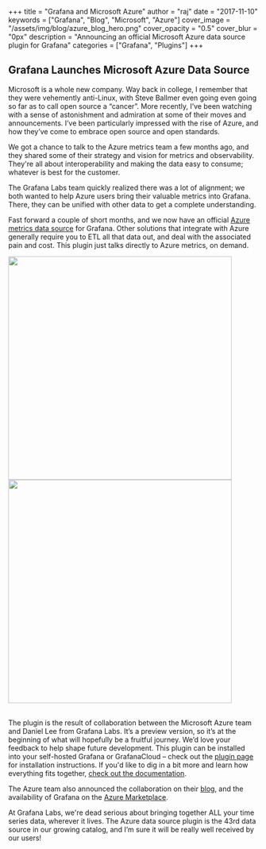 +++
title = "Grafana and Microsoft Azure"
author = "raj"
date = "2017-11-10"
keywords = ["Grafana", "Blog", "Microsoft", "Azure"]
cover_image = "/assets/img/blog/azure_blog_hero.png"
cover_opacity = "0.5"
cover_blur = "0px"
description = "Announcing an official Microsoft Azure data source plugin for Grafana"
categories = ["Grafana", "Plugins"]
+++

## Grafana Launches Microsoft Azure Data Source

Microsoft is a whole new company. Way back in college, I remember that they were vehemently anti-Linux, with Steve Ballmer even going even going so far as to call open source a “cancer”. More recently, I’ve been watching with a sense of astonishment and admiration at some of their moves and announcements.  I’ve been particularly impressed with the rise of Azure, and how they’ve come to embrace open source and open standards.

We got a chance to talk to the Azure metrics team a few months ago, and they shared some of their strategy and vision for metrics and observability. They're all about interoperability and making the data easy to consume; whatever is best for the customer.

The Grafana Labs team quickly realized there was a lot of alignment; we both wanted to help Azure users bring their valuable metrics into Grafana. There, they can be unified with other data to get a complete understanding.

Fast forward a couple of short months, and we now have an official [Azure metrics data source](https://grafana.com/plugins/grafana-azure-monitor-datasource?utm_source=blog&utm_campaign=azure_article) for Grafana. Other solutions that integrate with Azure generally require you to ETL all that data out, and deal with the associated pain and cost. This plugin just talks directly to Azure metrics, on demand.

<div class="row row--no-gutters">
	<div class="col col--md-6"><img src="/assets/img/blog/azure_dash_1.png" width="450" /></div>
	<div class="col col--md-6"><img src="/assets/img/blog/azure_dash_3.png" width="450" /></div>
</div>
<br />

The plugin is the result of collaboration between the Microsoft Azure team and Daniel Lee from Grafana Labs. It’s a preview version, so it’s at the beginning of what will hopefully be a fruitful journey. We’d love your feedback to help shape future development. This plugin can be installed into your self-hosted Grafana or GrafanaCloud – check out the [plugin page](https://grafana.com/plugins/grafana-azure-monitor-datasource/installation?utm_source=blog&utm_campaign=azure_article) for installation instructions. If you'd like to dig in a bit more and learn how everything fits together, [check out the documentation](https://docs.microsoft.com/en-us/azure/monitoring-and-diagnostics/monitor-send-to-grafana).


The Azure team also announced the collaboration on their [blog](https://azure.microsoft.com/en-us/blog/monitor-azure-services-and-applications-using-grafana/), and the availability of Grafana on the [Azure Marketplace](https://azuremarketplace.microsoft.com/en-us/marketplace/apps/grafana-labs.grafana_oss).

At Grafana Labs, we're dead serious about bringing together ALL your time series data, wherever it lives. The Azure data source plugin is the 43rd data source in our growing catalog, and I’m sure it will be really well received by our users!